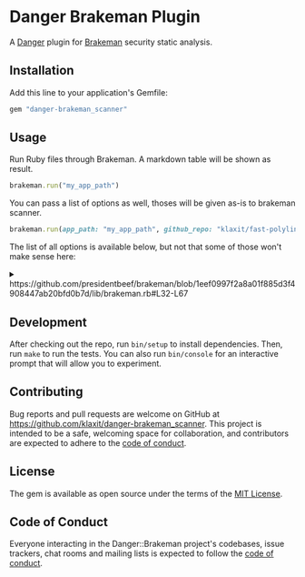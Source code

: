 # Danger Brakeman Plugin

A [Danger] plugin for [Brakeman] security static analysis.

## Installation

Add this line to your application's Gemfile:

```ruby
gem "danger-brakeman_scanner"
```

## Usage

Run Ruby files through Brakeman. A markdown table will be shown as result.

```ruby
brakeman.run("my_app_path")
```

You can pass a list of options as well, thoses will be given as-is to brakeman
scanner.

```ruby
brakeman.run(app_path: "my_app_path", github_repo: "klaxit/fast-polylines")
```

The list of all options is available below, but not that some of those won't make sense here:

<details>
<summary>
https://github.com/presidentbeef/brakeman/blob/1eef0997f2a8a01f885d3f4908447ab20bfd0b7d/lib/brakeman.rb#L32-L67
</summary>

- `:app_path` - path to root of Rails app (required)
- `:additional_checks_path` - array of additional directories containing additional out-of-tree checks to run
- `:additional_libs_path` - array of additional application relative lib directories (ex. app/mailers) to process
- `:assume_all_routes` - assume all methods are routes (default: true)
- `:check_arguments` - check arguments of methods (default: true)
- `:collapse_mass_assignment` - report unprotected models in single warning (default: false)
- `:combine_locations` - combine warning locations (default: true)
- `:config_file` - configuration file
- `:escape_html` - escape HTML by default (automatic)
- `:exit_on_error` - only affects Commandline module (default: true)
- `:exit_on_warn` - only affects Commandline module (default: true)
- `:github_repo` - github repo to use for file links (user/repo[/path][@ref])
- `:highlight_user_input` - highlight user input in reported warnings (default: true)
- `:html_style` - path to CSS file
- `:ignore_model_output` - consider models safe (default: false)
- `:index_libs` - add libraries to call index (default: true)
- `:interprocedural` - limited interprocedural processing of method calls (default: false)
- `:message_limit` - limit length of messages
- `:min_confidence` - minimum confidence (0-2, 0 is highest)
- `:output_files` - files for output
- `:output_formats` - formats for output (:to_s, :to_tabs, :to_csv, :to_html)
- `:parallel_checks` - run checks in parallel (default: true)
- `:parser_timeout` - set timeout for parsing an individual file (default: 10 seconds)
- `:print_report` - if no output file specified, print to stdout (default: false)
- `:quiet` - suppress most messages (default: true)
- `:rails3` - force Rails 3 mode (automatic)
- `:rails4` - force Rails 4 mode (automatic)
- `:rails5` - force Rails 5 mode (automatic)
- `:rails6` - force Rails 6 mode (automatic)
- `:report_routes` - show found routes on controllers (default: false)
- `:run_checks` - array of checks to run (run all if not specified)
- `:safe_methods` - array of methods to consider safe
- `:skip_libs` - do not process lib/ directory (default: false)
- `:skip_checks` - checks not to run (run all if not specified)
- `:absolute_paths` - show absolute path of each file (default: false)
- `:summary_only` - only output summary section of report for plain/table (:summary_only, :no_summary, true)

</details>

## Development

After checking out the repo, run `bin/setup` to install dependencies. Then, run `make` to run the tests. You can also run `bin/console` for an interactive prompt that will allow you to experiment.

## Contributing

Bug reports and pull requests are welcome on GitHub at https://github.com/klaxit/danger-brakeman_scanner. This project is intended to be a safe, welcoming space for collaboration, and contributors are expected to adhere to the [code of conduct].


## License

The gem is available as open source under the terms of the [MIT License](https://opensource.org/licenses/MIT).

## Code of Conduct

Everyone interacting in the Danger::Brakeman project's codebases, issue trackers, chat rooms and mailing lists is expected to follow the [code of conduct].

[code of conduct]: https://github.com/klaxit/danger-brakeman_scanner/blob/master/CODE_OF_CONDUCT.md
[brakeman]: https://brakemanscanner.org/
[danger]: https://danger.systems/ruby/
